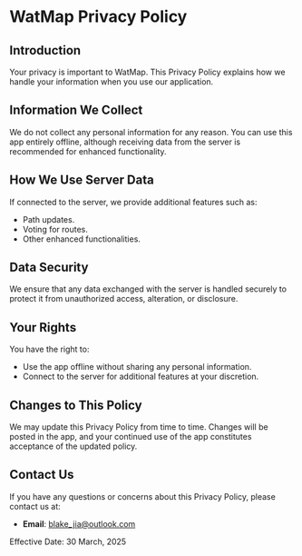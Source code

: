 # WatMap Privacy Policy

## Introduction
Your privacy is important to WatMap. This Privacy Policy explains how we handle your information when you use our application.

## Information We Collect
We do not collect any personal information for any reason. You can use this app entirely offline, although receiving data from the server is recommended for enhanced functionality.

## How We Use Server Data
If connected to the server, we provide additional features such as:
- Path updates.
- Voting for routes.
- Other enhanced functionalities.

## Data Security
We ensure that any data exchanged with the server is handled securely to protect it from unauthorized access, alteration, or disclosure.

## Your Rights
You have the right to:
- Use the app offline without sharing any personal information.
- Connect to the server for additional features at your discretion.

## Changes to This Policy
We may update this Privacy Policy from time to time. Changes will be posted in the app, and your continued use of the app constitutes acceptance of the updated policy.

## Contact Us
If you have any questions or concerns about this Privacy Policy, please contact us at:
- **Email**: blake_jia@outlook.com

Effective Date: 30 March, 2025
